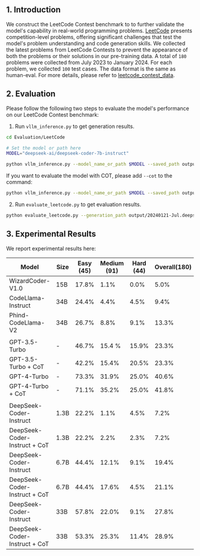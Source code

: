 ## 1. Introduction
We construct the LeetCode Contest benchmark to to further validate the model's capability in real-world programming problems.
[LeetCode](https://leetcode.com/) presents competition-level problems, offering significant challenges that test the model's problem understanding and code generation skills. We collected the latest problems from LeetCode Contests to prevent the appearance of both the problems or their solutions in our pre-training data. A total of `180` problems were collected from July 2023 to January 2024. For each problem, we collected `100` test cases. The data format is the same as human-eval. For more details, please refer to [leetcode_contest_data](./data/20240121-Jul.jsonl).

## 2. Evaluation
Please follow the following two steps to evaluate the model's performance on our LeetCode Contest benchmark:

1. Run `vllm_inference.py` to get generation results.
```bash
cd Evaluation/LeetCode

# Set the model or path here
MODEL="deepseek-ai/deepseek-coder-7b-instruct"

python vllm_inference.py --model_name_or_path $MODEL --saved_path output/20240121-Jul.deepseek-coder-7b-instruct.jsonl
```

If you want to evaluate the model with COT, please add `--cot` to the command:
```bash
python vllm_inference.py --model_name_or_path $MODEL --saved_path output/20240121-Jul.deepseek-coder-7b-instruct.jsonl --cot
```

2. Run `evaluate_leetcode.py` to get evaluation results.
```bash
python evaluate_leetcode.py --generation_path output/20240121-Jul.deepseek-coder-7b-instruct.jsonl --result_path output/20240121-Jul.deepseek-coder-7b-instruct.result.jsonl
```

## 3. Experimental Results
We report experimental results here:

| Model                       | Size | Easy (45) | Medium (91) | Hard (44) | Overall(180) |
|-----------------------------|------|-----------|-------------|-----------|--------------|
| WizardCoder-V1.0            | 15B  | 17.8%     | 1.1%        | 0.0%      | 5.0%         |
| CodeLlama-Instruct          | 34B  | 24.4%     | 4.4%        | 4.5%      | 9.4%         |
| Phind-CodeLlama-V2          | 34B  | 26.7%     | 8.8%        | 9.1%      | 13.3%        |
| | | | |
| GPT-3.5-Turbo               | -    | 46.7%     | 15.4 %      | 15.9%     | 23.3%        |
| GPT-3.5-Turbo + CoT         | -    | 42.2%     | 15.4%       | 20.5%     | 23.3%        |
| GPT-4-Turbo                 | -    | 73.3%     | 31.9%       | 25.0%     | 40.6%        |
| GPT-4-Turbo + CoT           | -    | 71.1%     | 35.2%       | 25.0%     | 41.8%        |
| | | | |
| DeepSeek-Coder-Instruct     | 1.3B | 22.2%     | 1.1%        | 4.5%      | 7.2%         |
| DeepSeek-Coder-Instruct + CoT | 1.3B | 22.2%   | 2.2%        | 2.3%      | 7.2%         |
| DeepSeek-Coder-Instruct     | 6.7B | 44.4%     | 12.1%       | 9.1%      | 19.4%        |
| DeepSeek-Coder-Instruct + CoT | 6.7B | 44.4%   | 17.6%       | 4.5%      | 21.1%        |
| DeepSeek-Coder-Instruct     | 33B  | 57.8%     | 22.0%       | 9.1%      | 27.8%        |
| DeepSeek-Coder-Instruct + CoT | 33B | 53.3%    | 25.3%       | 11.4%     | 28.9%        |

